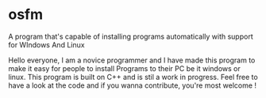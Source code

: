 # osfm
A program that's capable of installing programs automatically with support for WIndows And Linux


Hello everyone, I am a novice programmer and I have made this program to make it easy for people to install Programs to their PC be it windows or linux. This program is built on C++ and is stil a work in progress. Feel free to have a look at the code and if you wanna contribute, you're most welcome !
